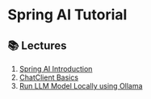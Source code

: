 # Spring AI Tutorial

## 📚 Lectures
1. [Spring AI Introduction](https://youtu.be/s2LKpZpHaOM)
2. [ChatClient Basics](https://youtu.be/Ah5h60pe7MA)
3. [Run LLM Model Locally using Ollama](https://youtu.be/DAYsO5yZ3RE?si=vnt6rImITbJGgwxj)
